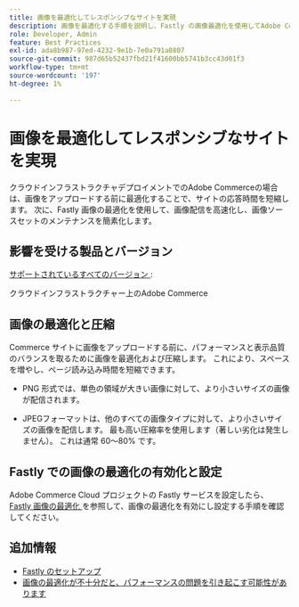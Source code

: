 ```yaml
---
title: 画像を最適化してレスポンシブなサイトを実現
description: 画像を最適化する手順を説明し、Fastly の画像最適化を使用してAdobe Commerce サイトでの応答時間を最適化します。
role: Developer, Admin
feature: Best Practices
exl-id: ada8b987-97ed-4232-9e1b-7e0a791a0807
source-git-commit: 987d65b52437fbd21f41600bb5741b3cc43d01f3
workflow-type: tm+mt
source-wordcount: '197'
ht-degree: 1%

---
```


# 画像を最適化してレスポンシブなサイトを実現

クラウドインフラストラクチャデプロイメントでのAdobe Commerceの場合は、画像をアップロードする前に最適化することで、サイトの応答時間を短縮します。 次に、Fastly 画像の最適化を使用して、画像配信を高速化し、画像ソースセットのメンテナンスを簡素化します。

## 影響を受ける製品とバージョン

[ サポートされているすべてのバージョン ](../../../release/versions.md):

クラウドインフラストラクチャー上のAdobe Commerce


## 画像の最適化と圧縮

Commerce サイトに画像をアップロードする前に、パフォーマンスと表示品質のバランスを取るために画像を最適化および圧縮します。 これにより、スペースを増やし、ページ読み込み時間を短縮できます。

- PNG 形式では、単色の領域が大きい画像に対して、より小さいサイズの画像が配信されます。

- JPEGフォーマットは、他のすべての画像タイプに対して、より小さいサイズの画像を配信します。 最も高い圧縮率を使用します（著しい劣化は発生しません）。 これは通常 60～80% です。

## Fastly での画像の最適化の有効化と設定

Adobe Commerce Cloud プロジェクトの Fastly サービスを設定したら、[Fastly 画像の最適化 ](https://experienceleague.adobe.com/en/docs/commerce-cloud-service/user-guide/cdn/fastly-image-optimization) を参照して、画像の最適化を有効にし設定する手順を確認してください。

## 追加情報

- [Fastly のセットアップ ](https://experienceleague.adobe.com/en/docs/commerce-cloud-service/user-guide/cdn/setup-fastly/fastly-configuration)
- [ 画像の最適化が不十分だと、パフォーマンスの問題を引き起こす可能性があります ](https://experienceleague.adobe.com/docs/commerce-knowledge-base/kb/troubleshooting/miscellaneous/file-storage-low-specific-page-loads-are-slow.html)
